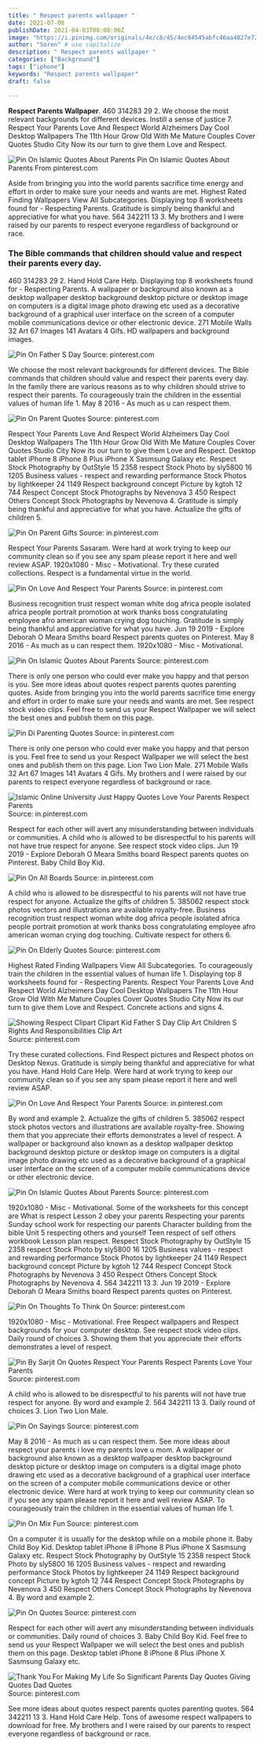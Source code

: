 ```yaml
---
title: " Respect parents wallpaper "
date: 2021-07-08
publishDate: 2021-04-03T00:08:06Z
image: "https://i.pinimg.com/originals/4e/c8/45/4ec84545abfc46aa4027e7259dc76043.jpg"
author: "Soren" # use capitalize
description: " Respect parents wallpaper "
categories: ["Background"]
tags: ["iphone"]
keywords: "Respect parents wallpaper"
draft: false

---
```



**Respect Parents Wallpaper**. 460 314283 29 2. We choose the most relevant backgrounds for different devices. Instill a sense of justice 7. Respect Your Parents Love And Respect World Alzheimers Day Cool Desktop Wallpapers The 11th Hour Grow Old With Me Mature Couples Cover Quotes Studio City Now its our turn to give them Love and Respect.

![Pin On Islamic Quotes About Parents](https://i.pinimg.com/236x/30/6d/3c/306d3ca2ffabf112a00737bd1bdab1bb.jpg "Pin On Islamic Quotes About Parents")
Pin On Islamic Quotes About Parents From pinterest.com


Aside from bringing you into the world parents sacrifice time energy and effort in order to make sure your needs and wants are met. Highest Rated Finding Wallpapers View All Subcategories. Displaying top 8 worksheets found for - Respecting Parents. Gratitude is simply being thankful and appreciative for what you have. 564 342211 13 3. My brothers and I were raised by our parents to respect everyone regardless of background or race.

### The Bible commands that children should value and respect their parents every day.

460 314283 29 2. Hand Hold Care Help. Displaying top 8 worksheets found for - Respecting Parents. A wallpaper or background also known as a desktop wallpaper desktop background desktop picture or desktop image on computers is a digital image photo drawing etc used as a decorative background of a graphical user interface on the screen of a computer mobile communications device or other electronic device. 271 Mobile Walls 32 Art 67 Images 141 Avatars 4 Gifs. HD wallpapers and background images.


![Pin On Father S Day](https://i.pinimg.com/originals/98/85/73/988573c3562662b7c4aff998c87bbd94.jpg "Pin On Father S Day")
Source: pinterest.com

We choose the most relevant backgrounds for different devices. The Bible commands that children should value and respect their parents every day. In the family there are various reasons as to why children should strive to respect their parents. To courageously train the children in the essential values of human life 1. May 8 2016 - As much as u can respect them.

![Pin On Parent Quotes](https://i.pinimg.com/originals/bf/42/72/bf42723fd5c485bc7c2e009603c20c6d.jpg "Pin On Parent Quotes")
Source: pinterest.com

Respect Your Parents Love And Respect World Alzheimers Day Cool Desktop Wallpapers The 11th Hour Grow Old With Me Mature Couples Cover Quotes Studio City Now its our turn to give them Love and Respect. Desktop tablet iPhone 8 iPhone 8 Plus iPhone X Sasmsung Galaxy etc. Respect Stock Photography by OutStyle 15 2358 respect Stock Photo by sly5800 16 1205 Business values - respect and rewarding performance Stock Photos by lightkeeper 24 1149 Respect background concept Picture by kgtoh 12 744 Respect Concept Stock Photographs by Nevenova 3 450 Respect Others Concept Stock Photographs by Nevenova 4. Gratitude is simply being thankful and appreciative for what you have. Actualize the gifts of children 5.

![Pin On Parent Gifts](https://i.pinimg.com/236x/ec/75/0e/ec750e6e4dce566e7d754f9020b32f56--sms-message-messages.jpg "Pin On Parent Gifts")
Source: in.pinterest.com

Respect Your Parents Sasaram. Were hard at work trying to keep our community clean so if you see any spam please report it here and well review ASAP. 1920x1080 - Misc - Motivational. Try these curated collections. Respect is a fundamental virtue in the world.

![Pin On Love And Respect Your Parents](https://i.pinimg.com/originals/1d/b3/5c/1db35c568ef162c5bf542006f52d987f.jpg "Pin On Love And Respect Your Parents")
Source: in.pinterest.com

Business recognition trust respect woman white dog africa people isolated africa people portrait promotion at work thanks boss congratulating employee afro american woman crying dog touching. Gratitude is simply being thankful and appreciative for what you have. Jun 19 2019 - Explore Deborah O Meara Smiths board Respect parents quotes on Pinterest. May 8 2016 - As much as u can respect them. 1920x1080 - Misc - Motivational.

![Pin On Islamic Quotes About Parents](https://i.pinimg.com/236x/30/6d/3c/306d3ca2ffabf112a00737bd1bdab1bb.jpg "Pin On Islamic Quotes About Parents")
Source: pinterest.com

There is only one person who could ever make you happy and that person is you. See more ideas about quotes respect parents quotes parenting quotes. Aside from bringing you into the world parents sacrifice time energy and effort in order to make sure your needs and wants are met. See respect stock video clips. Feel free to send us your Respect Wallpaper we will select the best ones and publish them on this page.

![Pin Di Parenting Quotes](https://i.pinimg.com/originals/22/1f/9a/221f9a7972de0ba3938b0971c2bbca70.jpg "Pin Di Parenting Quotes")
Source: in.pinterest.com

There is only one person who could ever make you happy and that person is you. Feel free to send us your Respect Wallpaper we will select the best ones and publish them on this page. Lion Two Lion Male. 271 Mobile Walls 32 Art 67 Images 141 Avatars 4 Gifs. My brothers and I were raised by our parents to respect everyone regardless of background or race.

![Islamic Online University Just Happy Quotes Love Your Parents Respect Parents](https://i.pinimg.com/736x/9b/f4/c7/9bf4c741391c77248d630f9d95877238--respect-parents-love-your-parents.jpg "Islamic Online University Just Happy Quotes Love Your Parents Respect Parents")
Source: in.pinterest.com

Respect for each other will avert any misunderstanding between individuals or communities. A child who is allowed to be disrespectful to his parents will not have true respect for anyone. See respect stock video clips. Jun 19 2019 - Explore Deborah O Meara Smiths board Respect parents quotes on Pinterest. Baby Child Boy Kid.

![Pin On All Boards](https://i.pinimg.com/originals/9b/5c/bd/9b5cbd194be3982033d4186eab5f702d.jpg "Pin On All Boards")
Source: in.pinterest.com

A child who is allowed to be disrespectful to his parents will not have true respect for anyone. Actualize the gifts of children 5. 385062 respect stock photos vectors and illustrations are available royalty-free. Business recognition trust respect woman white dog africa people isolated africa people portrait promotion at work thanks boss congratulating employee afro american woman crying dog touching. Cultivate respect for others 6.

![Pin On Elderly Quotes](https://i.pinimg.com/originals/5f/bf/b2/5fbfb278f51dde365a6972db06112891.jpg "Pin On Elderly Quotes")
Source: pinterest.com

Highest Rated Finding Wallpapers View All Subcategories. To courageously train the children in the essential values of human life 1. Displaying top 8 worksheets found for - Respecting Parents. Respect Your Parents Love And Respect World Alzheimers Day Cool Desktop Wallpapers The 11th Hour Grow Old With Me Mature Couples Cover Quotes Studio City Now its our turn to give them Love and Respect. Concrete actions and signs 4.

![Showing Respect Clipart Clipart Kid Father S Day Clip Art Children S Rights And Responsibilities Clip Art](https://i.pinimg.com/originals/41/ad/3b/41ad3b0d9e41b469c066c2fa7c3fde18.gif "Showing Respect Clipart Clipart Kid Father S Day Clip Art Children S Rights And Responsibilities Clip Art")
Source: pinterest.com

Try these curated collections. Find Respect pictures and Respect photos on Desktop Nexus. Gratitude is simply being thankful and appreciative for what you have. Hand Hold Care Help. Were hard at work trying to keep our community clean so if you see any spam please report it here and well review ASAP.

![Pin On Love And Respect Your Parents](https://i.pinimg.com/originals/55/0e/b4/550eb4769342090752ceb21ff9d3988c.jpg "Pin On Love And Respect Your Parents")
Source: in.pinterest.com

By word and example 2. Actualize the gifts of children 5. 385062 respect stock photos vectors and illustrations are available royalty-free. Showing them that you appreciate their efforts demonstrates a level of respect. A wallpaper or background also known as a desktop wallpaper desktop background desktop picture or desktop image on computers is a digital image photo drawing etc used as a decorative background of a graphical user interface on the screen of a computer mobile communications device or other electronic device.

![Pin On Islamic Quotes About Parents](https://i.pinimg.com/474x/aa/ad/ac/aaadac1d2b466b9863e2822cfb0700b2.jpg "Pin On Islamic Quotes About Parents")
Source: pinterest.com

1920x1080 - Misc - Motivational. Some of the worksheets for this concept are What is respect Lesson 2 obey your parents Respecting your parents Sunday school work for respecting our parents Character building from the bible Unit 5 respecting others and yourself Teen respect of self others workbook Lesson plan respect. Respect Stock Photography by OutStyle 15 2358 respect Stock Photo by sly5800 16 1205 Business values - respect and rewarding performance Stock Photos by lightkeeper 24 1149 Respect background concept Picture by kgtoh 12 744 Respect Concept Stock Photographs by Nevenova 3 450 Respect Others Concept Stock Photographs by Nevenova 4. 564 342211 13 3. Jun 19 2019 - Explore Deborah O Meara Smiths board Respect parents quotes on Pinterest.

![Pin On Thoughts To Think On](https://i.pinimg.com/originals/a4/d0/9f/a4d09ff8a4e8ffea30047a8758155dc7.jpg "Pin On Thoughts To Think On")
Source: pinterest.com

1920x1080 - Misc - Motivational. Free Respect wallpapers and Respect backgrounds for your computer desktop. See respect stock video clips. Daily round of choices 3. Showing them that you appreciate their efforts demonstrates a level of respect.

![Pin By Sarjit On Quotes Respect Your Parents Respect Parents Love Your Parents](https://i.pinimg.com/originals/e4/b6/5e/e4b65ea7ed0edbbbc2d09bd3b3cfa393.jpg "Pin By Sarjit On Quotes Respect Your Parents Respect Parents Love Your Parents")
Source: pinterest.com

A child who is allowed to be disrespectful to his parents will not have true respect for anyone. By word and example 2. 564 342211 13 3. Daily round of choices 3. Lion Two Lion Male.

![Pin On Sayings](https://i.pinimg.com/originals/57/52/f5/5752f5ae812dd2e23ba0771767fcf420.jpg "Pin On Sayings")
Source: pinterest.com

May 8 2016 - As much as u can respect them. See more ideas about respect your parents i love my parents love u mom. A wallpaper or background also known as a desktop wallpaper desktop background desktop picture or desktop image on computers is a digital image photo drawing etc used as a decorative background of a graphical user interface on the screen of a computer mobile communications device or other electronic device. Were hard at work trying to keep our community clean so if you see any spam please report it here and well review ASAP. To courageously train the children in the essential values of human life 1.

![Pin On Mix Fun](https://i.pinimg.com/736x/c4/f6/2a/c4f62ad26e8da20742bd790d3a6a3609.jpg "Pin On Mix Fun")
Source: pinterest.com

On a computer it is usually for the desktop while on a mobile phone it. Baby Child Boy Kid. Desktop tablet iPhone 8 iPhone 8 Plus iPhone X Sasmsung Galaxy etc. Respect Stock Photography by OutStyle 15 2358 respect Stock Photo by sly5800 16 1205 Business values - respect and rewarding performance Stock Photos by lightkeeper 24 1149 Respect background concept Picture by kgtoh 12 744 Respect Concept Stock Photographs by Nevenova 3 450 Respect Others Concept Stock Photographs by Nevenova 4. By word and example 2.

![Pin On Quotes](https://i.pinimg.com/originals/fd/c1/60/fdc1604e14e09224007fa339d830fb80.jpg "Pin On Quotes")
Source: pinterest.com

Respect for each other will avert any misunderstanding between individuals or communities. Daily round of choices 3. Baby Child Boy Kid. Feel free to send us your Respect Wallpaper we will select the best ones and publish them on this page. Desktop tablet iPhone 8 iPhone 8 Plus iPhone X Sasmsung Galaxy etc.

![Thank You For Making My Life So Significant Parents Day Quotes Giving Quotes Dad Quotes](https://i.pinimg.com/originals/4e/c8/45/4ec84545abfc46aa4027e7259dc76043.jpg "Thank You For Making My Life So Significant Parents Day Quotes Giving Quotes Dad Quotes")
Source: pinterest.com

See more ideas about quotes respect parents quotes parenting quotes. 564 342211 13 3. Hand Hold Care Help. Tons of awesome respect wallpapers to download for free. My brothers and I were raised by our parents to respect everyone regardless of background or race.

